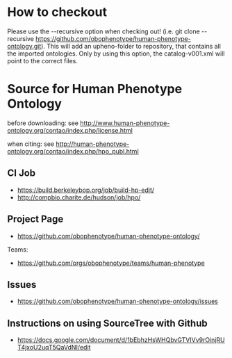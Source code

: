 # How to checkout

Please use the --recursive option when checking out! (i.e. git clone --recursive https://github.com/obophenotype/human-phenotype-ontology.git). 
This will add an upheno-folder to repository, that contains all the imported ontologies. Only by using this option, the catalog-v001.xml will 
point to the correct files.


# Source for Human Phenotype Ontology

before downloading: see http://www.human-phenotype-ontology.org/contao/index.php/license.html 

when citing: see http://human-phenotype-ontology.org/contao/index.php/hpo_publ.html

## CI Job

 * https://build.berkeleybop.org/job/build-hp-edit/
 * http://compbio.charite.de/hudson/job/hpo/

## Project Page

 * https://github.com/obophenotype/human-phenotype-ontology/

Teams:

 * https://github.com/orgs/obophenotype/teams/human-phenotype

## Issues

 * https://github.com/obophenotype/human-phenotype-ontology/issues

## Instructions on using SourceTree with Github
 
 * https://docs.google.com/document/d/1bEbhzHsWHQbvGTVIVv9rOinjRUT4jxoU2uqT5QaVdNI/edit



